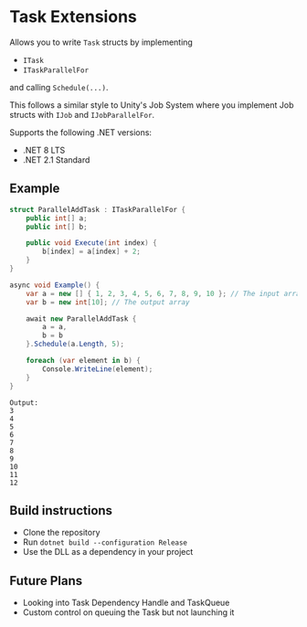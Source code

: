 # Task Extensions

Allows you to write `Task` structs by implementing

* `ITask`
* `ITaskParallelFor`

and calling `Schedule(...)`.

This follows a similar style to Unity's Job System where you implement Job structs with `IJob` and 
`IJobParallelFor`.

Supports the following .NET versions:
* .NET 8 LTS
* .NET 2.1 Standard

## Example
```cs
struct ParallelAddTask : ITaskParallelFor {
    public int[] a;
    public int[] b;

    public void Execute(int index) {
        b[index] = a[index] + 2;
    }
}

async void Example() {
    var a = new [] { 1, 2, 3, 4, 5, 6, 7, 8, 9, 10 }; // The input array
    var b = new int[10]; // The output array

    await new ParallelAddTask {
        a = a,
        b = b
    }.Schedule(a.Length, 5);

    foreach (var element in b) {
        Console.WriteLine(element);
    }
}
```

```
Output:
3
4
5
6
7
8
9
10
11
12
```

## Build instructions
* Clone the repository
* Run `dotnet build --configuration Release`
* Use the DLL as a dependency in your project

## Future Plans
* Looking into Task Dependency Handle and TaskQueue
* Custom control on queuing the Task but not launching it
